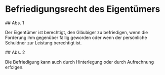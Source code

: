 # Befriedigungsrecht des Eigentümers



\#\# Abs. 1

 Der Eigentümer ist berechtigt, den Gläubiger zu befriedigen, wenn die Forderung ihm gegenüber fällig geworden oder wenn der persönliche Schuldner zur Leistung berechtigt ist.

\#\# Abs. 2

 Die Befriedigung kann auch durch Hinterlegung oder durch Aufrechnung erfolgen. 

